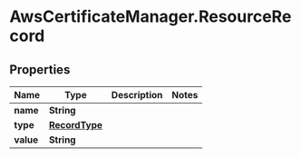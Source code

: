 # AwsCertificateManager.ResourceRecord

## Properties

Name | Type | Description | Notes
------------ | ------------- | ------------- | -------------
**name** | **String** |  | 
**type** | [**RecordType**](RecordType.md) |  | 
**value** | **String** |  | 


